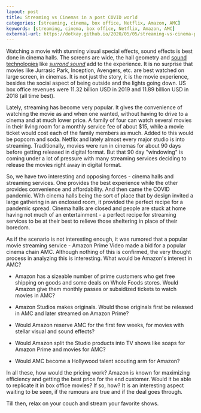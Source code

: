 ```yaml
---
layout: post
title: Streaming vs Cinemas in a post COVID world
categories: [streaming, cinema, box office, Netflix, Amazon, AMC]
keywords: [streaming, cinema, box office, Netflix, Amazon, AMC]
external-url: https://dotkay.github.io/2020/05/05/streaming-vs-cinema-post-covid
---
```


Watching a movie with stunning visual special effects, sound effects is best done in cinema halls. The screens are wide, the hall geometry and [sound technologies](https://www.theaterseatstore.com/blog/movie-sound-systems) like [_surrond sound_](https://en.wikipedia.org/wiki/Surround_sound) add to the experience. It is no surprise that movies like Jurrasic Park, Inception, Avengers, etc. are best watched on large screen, in cinemas. It is not just the story, it is the movie experience, besides the social aspect of being outside and the lights going down. US box office revenues were 11.32 billion USD in 2019 and 11.89 billion USD in 2018 (all time best).

Lately, streaming has become very popular. It gives the convenience of watching the movie as and when one wanted, without having to drive to a cinema and at much lower price. A family of four can watch several movies in their living room for a monthly service fee of about $15, while a movie ticket would cost each of the family members as much. Added to this would be popcorn and soda. Netflix and lately almost every major studio is into streaming. Traditionally, movies were run in cinemas for about 90 days before getting released in digital format. But that 90 day "windowing" is coming under a lot of pressure with many streaming services deciding to release the movies right away in digital format. 

So, we have two interesting and opposing forces - cinema halls and streaming services. One provides the best experience while the other provides convenience and affordability. And then came the COVID pandemic. With cinema halls being the sort of place that by design invited a large gathering in an enclosed room, it provided the perfect recipe for a pandemic spread. Cinema halls are closed and people are stuck at home having not much of an entertainment - a perfect recipe for streaming services to be at their best to relieve those sheltering in place of their boredom. 

As if the scenario is not interesting enough, it was rumored that a popular movie streaming service - Amazon Prime Video made a bid for a popular cinema chain AMC. Although nothing of this is confirmed, the very thought process in analyzing this is interesting. What would be Amazon's interest in AMC?

* Amazon has a sizeable number of prime customers who get free shipping on goods and some deals on Whole Foods stores. Would Amazon give them monthly passes or subsidized tickets to watch movies in AMC?

* Amazon Studios makes originals. Would those originals first be released in AMC and later streamed on Amazon Prime?

* Would Amazon reserve AMC for the first few weeks, for movies with stellar visual and sound effects?

* Would Amazon split the Studio products into TV shows like soaps for Amazon Prime and movies for AMC?

* Would AMC become a Hollywood talent scouting arm for Amazon?

In all these, how would the pricing work? Amazon is known for maximizing efficiency and getting the best price for the end customer. Would it be able to replicate it in box office movies? If so, how? It is an interesting aspect waiting to be seen, if the rumours are true and if the deal goes through.

Till then, relax on your couch and stream your favorite shows.
